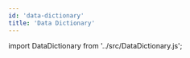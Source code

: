 ```yaml
---
id: 'data-dictionary'
title: 'Data Dictionary'
---
```


import DataDictionary from '../src/DataDictionary.js';

<DataDictionary/>